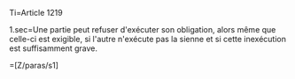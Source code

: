 Ti=Article 1219

1.sec=Une partie peut refuser d'exécuter son obligation, alors même que celle-ci est exigible, si l'autre n'exécute pas la sienne et si cette inexécution est suffisamment grave.

=[Z/paras/s1]